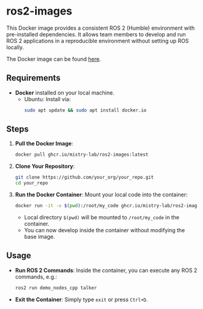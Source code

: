 
# ros2-images

This Docker image provides a consistent ROS 2 (Humble) environment with pre-installed dependencies. It allows team members to develop and run ROS 2 applications in a reproducible environment without setting up ROS locally.


The Docker image can be found [here](https://github.com/mistry-lab/docker_info/pkgs/container/ros2-images).

## Requirements
- **Docker** installed on your local machine.
  - Ubuntu: Install via:
    ```bash
    sudo apt update && sudo apt install docker.io
    ```

## Steps

1. **Pull the Docker Image**:
   ```bash
   docker pull ghcr.io/mistry-lab/ros2-images:latest
   ```

2. **Clone Your Repository**:
   ```bash
   git clone https://github.com/your_org/your_repo.git
   cd your_repo
   ```

3. **Run the Docker Container**:
   Mount your local code into the container:
   ```bash
   docker run -it -v $(pwd):/root/my_code ghcr.io/mistry-lab/ros2-images:latest
   ```

   - Local directory `$(pwd)` will be mounted to `/root/my_code` in the container.
   - You can now develop inside the container without modifying the base image.

## Usage
- **Run ROS 2 Commands**: Inside the container, you can execute any ROS 2 commands, e.g.:
  ```bash
  ros2 run demo_nodes_cpp talker
  ```

- **Exit the Container**: Simply type `exit` or press `Ctrl+D`.


